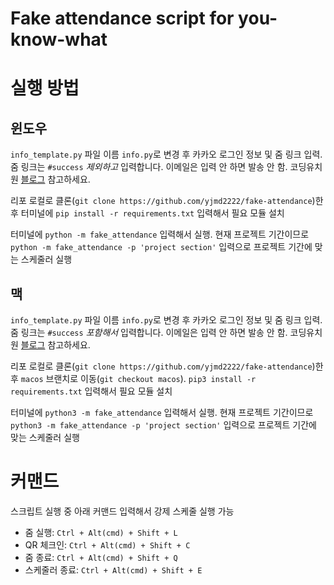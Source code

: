 # Fake attendance script for you-know-what

# 실행 방법
## 윈도우
`info_template.py` 파일 이름 `info.py`로 변경 후 카카오 로그인 정보 및 줌 링크 입력. 줌 링크는 `#success` _제외하고_ 입력합니다. 이메일은 입력 안 하면 발송 안 함. 코딩유치원 [블로그](https://coding-kindergarten.tistory.com/204) 참고하세요.

리포 로컬로 클론(`git clone https://github.com/yjmd2222/fake-attendance`)한 후 터미널에 `pip install -r requirements.txt` 입력해서 필요 모듈 설치

터미널에 `python -m fake_attendance` 입력해서 실행. 현재 프로젝트 기간이므로 `python -m fake_attendance -p 'project section'` 입력으로 프로젝트 기간에 맞는 스케줄러 실행
## 맥
`info_template.py` 파일 이름 `info.py`로 변경 후 카카오 로그인 정보 및 줌 링크 입력. 줌 링크는 `#success` _포함해서_ 입력합니다. 이메일은 입력 안 하면 발송 안 함. 코딩유치원 [블로그](https://coding-kindergarten.tistory.com/204) 참고하세요.

리포 로컬로 클론(`git clone https://github.com/yjmd2222/fake-attendance`)한 후 `macos` 브랜치로 이동(`git checkout macos`). `pip3 install -r requirements.txt` 입력해서 필요 모듈 설치

터미널에 `python3 -m fake_attendance` 입력해서 실행. 현재 프로젝트 기간이므로 `python3 -m fake_attendance -p 'project section'` 입력으로 프로젝트 기간에 맞는 스케줄러 실행

# 커맨드
스크립트 실행 중 아래 커맨드 입력해서 강제 스케줄 실행 가능
- 줌 실행: `Ctrl + Alt(cmd) + Shift + L`
- QR 체크인: `Ctrl + Alt(cmd) + Shift + C`
- 줌 종료: `Ctrl + Alt(cmd) + Shift + Q`
- 스케줄러 종료: `Ctrl + Alt(cmd) + Shift + E`
